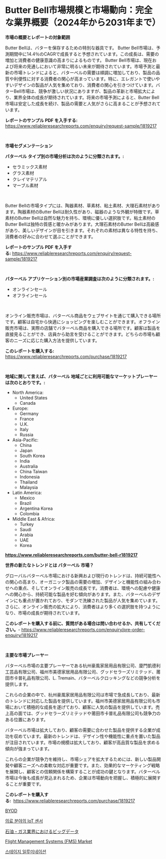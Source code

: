 <p><h1>Butter Bell市場規模と市場動向：完全な業界概要（2024年から2031年まで）</h1></p><p><strong>市場の概要とレポートの対象範囲</strong></p>
<p><p>Butter Bellは、バターを保存するための特別な器具です。 Butter Bell市場は、予測期間中に14.4％のCAGRで成長すると予想されています。この成長は、需要の増加と消費者の健康意識の高まりによるものです。 Butter Bell市場は、現在および将来の見通しにおいて非常に明るい未来が期待されています。市場予測と最新の市場トレンドによると、バターベルの需要は順調に増加しており、製品の品質や利便性に対する消費者の関心が高まっています。特に、エレガントで使いやすいデザインの製品が人気を集めており、消費者の関心を引きつけています。バターBell市場は、競争が激しい状況にありますが、製品の革新と市場拡大により、業界全体の成長が期待されています。将来の市場予測によると、Butter Bell市場は安定した成長を続け、製品の需要と人気がさらに高まることが予想されています。</p></p>
<p><strong>レポートのサンプル PDF を入手する:</strong> <a href="https://www.reliableresearchreports.com/enquiry/request-sample/1819217">https://www.reliableresearchreports.com/enquiry/request-sample/1819217</a></p>
<p>&nbsp;</p>
<p><strong>市場セグメンテーション</strong></p>
<p><strong>バターベル タイプ別の市場分析は次のように分類されます。:</strong></p>
<p><ul><li>セラミックス素材</li><li>グラス素材</li><li>クレイマテリアル</li><li>マーブル素材</li></ul></p>
<p>&nbsp;</p>
<p><p>Butter Bellの市場タイプには、陶器素材、草素材、粘土素材、大理石素材があります。陶器素材のButter Bellは耐久性があり、磁器のような外観が特徴です。草素材のButter Bellは自然な魅力を持ち、環境に優しい選択肢です。粘土素材のButter Bellは独特の質感と暖かみがあります。大理石素材のButter Bellは高級感があり、美しいデザインが目を引きます。それぞれの素材は異なる特性を持ち、消費者の好みに合わせて選ぶことができます。</p></p>
<p><strong>レポートのサンプル PDF を入手する:</strong>&nbsp;<a href="https://www.reliableresearchreports.com/enquiry/request-sample/1819217">https://www.reliableresearchreports.com/enquiry/request-sample/1819217</a></p>
<p>&nbsp;</p>
<p><strong> バターベル アプリケーション別の市場産業調査は次のように分類されます。:</strong></p>
<p><ul><li>オンラインセール</li><li>オフラインセール</li></ul></p>
<p>&nbsp;</p>
<p><p>オンライン販売市場は、バターベル商品をウェブサイトを通じて購入できる場所です。顧客は自宅から快適にショッピングを楽しむことができます。オフライン販売市場は、実際の店舗でバターベル商品を購入できる場所です。顧客は製品を直接見ることができ、店員から助言を受けることができます。どちらの市場も顧客のニーズに応じた購入方法を提供しています。</p></p>
<p><strong>このレポートを購入する:</strong>&nbsp; <a href="https://www.reliableresearchreports.com/purchase/1819217">https://www.reliableresearchreports.com/purchase/1819217</a></p>
<p>&nbsp;</p>
<p><strong>地域に関して言えば、バターベル 地域ごとに利用可能なマーケットプレーヤーは次のとおりです。:</strong></p>
<p><ul>
    <li>
        North America:
        <ul>
            <li>United States</li>
            <li>Canada</li>
        </ul>
    </li>
    <li>
        Europe:
        <ul>
            <li>Germany</li>
            <li>France</li>
            <li>U.K.</li>
            <li>Italy</li>
            <li>Russia</li>
        </ul>
    </li>
    <li>
        Asia-Pacific:
        <ul>
            <li>China</li>
            <li>Japan</li>
            <li>South Korea</li>
            <li>India</li>
            <li>Australia</li>
            <li>China Taiwan</li>
            <li>Indonesia</li>
            <li>Thailand</li>
            <li>Malaysia</li>
        </ul>
    </li>
    <li>
        Latin America:
        <ul>
            <li>Mexico</li>
            <li>Brazil</li>
            <li>Argentina Korea</li>
            <li>Colombia</li>
        </ul>
    </li>
    <li>
        Middle East & Africa:
        <ul>
            <li>Turkey</li>
            <li>Saudi</li>
            <li>Arabia</li>
            <li>UAE</li>
            <li>Korea</li>
        </ul>
    </li>
    </ul></p>
<p><strong><a href="https://www.reliableresearchreports.com/butter-bell-r1819217">https://www.reliableresearchreports.com/butter-bell-r1819217</a></strong>&nbsp;</p>
<p><strong>世界の新たなトレンドとは バターベル 市場？</strong></p>
<p><p>グローバルバターベル市場における新興および現行のトレンドは、持続可能性への関心の高まり、オーガニック製品の需要の増加、デザインと機能性の組み合わせへの重点、そしてオンライン販売の成長です。消費者は、環境への配慮や健康への関心から、持続可能な製品を好む傾向があります。また、バターベルのデザインにも重点が置かれており、モダンで洗練された製品が人気を集めています。さらに、オンライン販売の拡大により、消費者はより多くの選択肢を持つようになり、市場の成長が期待されています。</p></p>
<p><strong>このレポートを購入する前に、質問がある場合は問い合わせるか、共有してください。</strong>- <a href="https://www.reliableresearchreports.com/enquiry/pre-order-enquiry/1819217">https://www.reliableresearchreports.com/enquiry/pre-order-enquiry/1819217</a></p>
<p>&nbsp;</p>
<p><strong>主要な市場プレーヤー</strong></p>
<p><p>バターベル市場の主要プレーヤーである杭州豪風家居用品有限公司、廈門凱德利工芸品有限公司、福州市美德家居用品有限公司、グッドセラーズリミテッド、莆田市卡普礼品有限公司、L. Tremain、バターベルクロッキングなどの競争分析を提供します。</p><p>これらの企業の中で、杭州豪風家居用品有限公司は市場で急成長しており、最新のトレンドに対応した製品を提供しています。福州市美德家居用品有限公司も市場において積極的な成長を遂げており、顧客に人気の製品を提供しています。売上高の面では、グッドセラーズリミテッドや莆田市卡普礼品有限公司も競争力のある位置にあります。</p><p>バターベル市場は拡大しており、顧客の需要に合わせた製品を提供する企業が成功を収めています。最新のトレンドは、デザイン性や機能性に重点を置いた製品が注目されています。市場の規模は拡大しており、顧客が高品質な製品を求める傾向が強まっています。</p><p>これらの企業が競争力を維持し、市場シェアを拡大するためには、新しい製品開発や顧客ニーズへの柔軟な対応が重要です。また、効果的なマーケティング戦略を展開し、顧客との信頼関係を構築することが成功の鍵となります。バターベル市場は今後も成長が見込まれるため、企業は市場動向を把握し、積極的に展開することが重要です。</p></p>
<p><strong>このレポートを購入する:</strong>&nbsp;&nbsp;<a href="https://www.reliableresearchreports.com/purchase/1819217">https://www.reliableresearchreports.com/purchase/1819217</a></p>
<p><p><a href="https://medium.com/@carmenfery2023/byod%E5%B8%82%E5%A0%B4%E3%81%AF-%E5%B8%82%E5%A0%B4%E3%82%B7%E3%82%A7%E3%82%A2-%E5%B8%82%E5%A0%B4%E3%83%88%E3%83%AC%E3%83%B3%E3%83%89-%E3%81%8A%E3%82%88%E3%81%B3%E5%B8%82%E5%A0%B4%E6%88%90%E9%95%B7%E3%81%AB%E9%96%A2%E3%81%99%E3%82%8B%E6%83%85%E5%A0%B1%E3%82%92%E6%8F%90%E4%BE%9B%E3%81%97%E3%81%A6%E3%81%84%E3%81%BE%E3%81%99-e3957eb315b0">BYOD</a></p><p><a href="https://medium.com/@jeremysnyder277/%EC%9D%98%EB%A3%8C-%EB%B6%84%EC%95%BC%EC%97%90%EC%84%9C%EC%9D%98-iot-%EC%84%BC%EC%84%9C-%EC%8B%9C%EC%9E%A5-%EB%B6%84%EC%84%9D-%EA%B7%B8%EC%9D%98-cagr-%EC%8B%9C%EC%9E%A5-%EC%84%B8%EB%B6%84%ED%99%94-%EB%B0%8F-%EA%B8%80%EB%A1%9C%EB%B2%8C-%EC%82%B0%EC%97%85-%EA%B0%9C%EC%9A%94-ecd3b5b1896a">의료 분야의 IoT 센서</a></p><p><a href="https://medium.com/@ashleyivingston5656/%E7%9F%B3%E6%B2%B9%E3%81%8A%E3%82%88%E3%81%B3%E3%82%AC%E3%82%B9%E5%B8%82%E5%A0%B4%E3%81%AB%E3%81%8A%E3%81%91%E3%82%8B%E3%83%93%E3%83%83%E3%82%B0%E3%83%87%E3%83%BC%E3%82%BF%E3%81%AE%E5%88%86%E6%9E%90-%E3%82%B0%E3%83%AD%E3%83%BC%E3%83%90%E3%83%AB%E7%94%A3%E6%A5%AD%E3%81%AE%E5%B1%95%E6%9C%9B%E3%81%A8%E4%BA%88%E6%B8%AC-2024%E5%B9%B4%E3%81%8B%E3%82%892031%E5%B9%B4%E3%81%BE%E3%81%A7-89eb85b8ae3d">石油・ガス業界におけるビッグデータ</a></p><p><a href="https://github.com/AKSHATREPORTPRIME/Market-Research-Report-List-4/blob/main/flight-management-systems-fms-market.md">Flight Management Systems (FMS) Market</a></p><p><a href="https://medium.com/@davionolson1/%EB%AC%B4%EB%8C%80-%EC%A1%B0%EB%AA%85-%EC%8B%9C%EC%9E%A5%EC%9D%80-%EC%8B%9C%EC%9E%A5-%EC%A0%90%EC%9C%A0%EC%9C%A8-%EC%8B%9C%EC%9E%A5-%EB%8F%99%ED%96%A5-%EB%B0%8F-%EC%8B%9C%EC%9E%A5-%EC%84%B1%EC%9E%A5%EC%97%90-%EB%8C%80%ED%95%9C-%EC%A0%95%EB%B3%B4%EB%A5%BC-%EC%A0%9C%EA%B3%B5%ED%95%A9%EB%8B%88%EB%8B%A4-ec8e91ee0229">스테이지 일루미네이션</a></p></p>